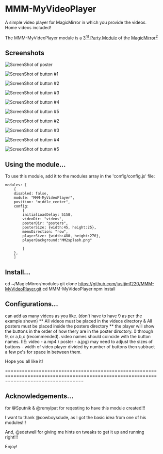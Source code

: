 # MMM-MyVideoPlayer

A simple video player for MagicMirror in which you provide the videos. Home videos included!

The MMM-MyVideoPlayer module is a <a href=https://github.com/MichMich/MagicMirror/wiki/3rd-Party-Modules>3<sup>rd</sup> Party Module</a> of the <a href=https://github.com/MichMich/MagicMirror/tree/developMagicMirror>MagicMirror<sup>2</sup></a> 

## Screenshots

![ScreenShot of poster](https://github.com/justjim1220/MMM-MyVideoPlayer/blob/master/Screenshot%20(1).png)

![ScreenShot of button #1](https://github.com/justjim1220/MMM-MyVideoPlayer/blob/master/Screenshot%20(2).png)

![ScreenShot of button #2](https://github.com/justjim1220/MMM-MyVideoPlayer/blob/master/Screenshot%20(3).png)

![ScreenShot of button #3](https://github.com/justjim1220/MMM-MyVideoPlayer/blob/master/Screenshot%20(4).png)

![ScreenShot of button #4](https://github.com/justjim1220/MMM-MyVideoPlayer/blob/master/Screenshot%20(5).png)

![ScreenShot of button #5](https://github.com/justjim1220/MMM-MyVideoPlayer/blob/master/Screenshot%20(6).png)

![ScreenShot of button #2](https://github.com/justjim1220/MMM-MyVideoPlayer/blob/master/Screenshot%20(7).png)

![ScreenShot of button #3](https://github.com/justjim1220/MMM-MyVideoPlayer/blob/master/Screenshot%20(8).png)

![ScreenShot of button #4](https://github.com/justjim1220/MMM-MyVideoPlayer/blob/master/Screenshot%20(10).png)

![ScreenShot of button #5](https://github.com/justjim1220/MMM-MyVideoPlayer/blob/master/Screenshot%20(11).png)


## Using the module...

To use this module, add it to the modules array in the 'config/config.js' file:
```
modules: [
	{
	disabled: false,
	module: "MMM-MyVideoPlayer",
	position: "middle_center",
	config:
	    {
		initialLoadDelay: 5150,
		videoDir: "videos",
		posterDir: "posters",
		posterSize: {width:45, height:25},
		menuDirection: "row",
		playerSize: {width:480, height:270},
		playerBackground:"MM2splash.png"

	    }
	},
    ]
```

## Install...

cd ~/MagicMirror/modules
git clone https://github.com/justjim1220/MMM-MyVideoPlayer.git
cd MMM-MyVideoPlayer
npm install

## Configurations...

can add as many videos as you like. (don't have to have 9 as per the example shown)
** All videos must be placed in the videos directory & All posters must be placed inside the posters directory **
the player will show the buttons in the order of how thery are in the poster dirsctory.
0 through 9, or a,b,c (recommended).
video names should coincide with the button names. (IE: video - a.mp4 / poster - a.jpg)
may need to adjust the sizes of buttons - width of video player divided by number of buttons then subtract a few px's for space in between them.

Hope you all like it!

========================================================================================================================================

## Acknowledgements...
for @Sputnik & @remylpat for reqesting to have this module created!!!

I want to thank @cowboysdude, as I got the basic idea from one of his modules!!!

And, @sdetweil for giving me hints on tweaks to get it up and running right!!!

Enjoy!
